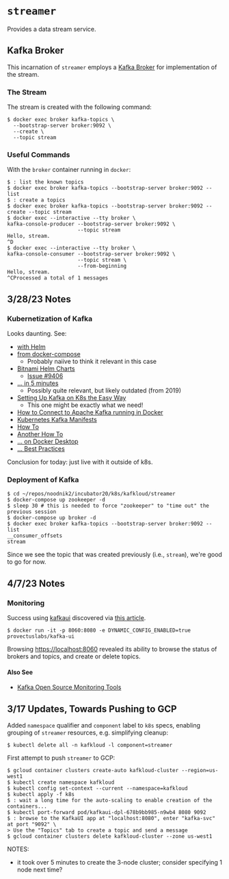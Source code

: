 # `streamer`

Provides a data stream service.

## Kafka Broker

This incarnation of `streamer` employs a [Kafka Broker](https://developer.confluent.io/quickstart/kafka-docker/)
for implementation of the stream.

### The Stream

The stream is created with the following command:

```shell
$ docker exec broker kafka-topics \
  --bootstrap-server broker:9092 \
  --create \
  --topic stream
```

### Useful Commands

With the `broker` container running in `docker`:

```shell
$ : list the known topics
$ docker exec broker kafka-topics --bootstrap-server broker:9092 --list
$ : create a topics
$ docker exec broker kafka-topics --bootstrap-server broker:9092 --create --topic stream
$ docker exec --interactive --tty broker \
kafka-console-producer --bootstrap-server broker:9092 \
                       --topic stream
Hello, stream.
^D
$ docker exec --interactive --tty broker \
kafka-console-consumer --bootstrap-server broker:9092 \
                       --topic stream \
                       --from-beginning
Hello, stream.
^CProcessed a total of 1 messages
```

## 3/28/23 Notes

### Kubernetization of Kafka

Looks daunting.  See:
- [with Helm](https://dev.to/thegroo/running-kafka-on-kubernetes-for-local-development-with-helm-2ne8)
- [from docker-compose](https://kubernetes.io/docs/tasks/configure-pod-container/translate-compose-kubernetes/)
  - Probably naiive to think it relevant in this case
- [Bitnami Helm Charts](https://github.com/bitnami/charts/tree/main/bitnami/kafka)
  - [Issue #9406](https://github.com/bitnami/charts/issues/9406)
- [... in 5 minutes](https://tsuyoshiushio.medium.com/local-kafka-cluster-on-kubernetes-on-your-pc-in-5-minutes-651a2ff4dcde)
  - Possibly quite relevant, but likely outdated (from 2019)
- [Setting Up Kafka on K8s the Easy Way](https://blog.datumo.io/setting-up-kafka-on-kubernetes-an-easy-way-26ae150b9ca8)
  - This one might be exactly what we need!
- [How to Connect to Apache Kafka running in Docker](https://www.youtube.com/watch?v=L--VuzFiYrM)
- [Kubernetes Kafka Manifests](https://kow3ns.github.io/kubernetes-kafka/manifests/)
- [How To](https://levelup.gitconnected.com/how-to-deploy-apache-kafka-with-kubernetes-9bd5caf7694f)
- [Another How To](https://dzone.com/articles/how-to-deploy-apache-kafka-with-kubernetes)
- [... on Docker Desktop](https://collabnix.com/deploy-apache-kafka-on-kubernetes-kafka-tutorials/)
- [... Best Practices](https://www.weave.works/blog/kafka-on-kubernetes-and-deploying-best-practice)

Conclusion for today: just live with it outside of k8s.

### Deployment of Kafka

```shell
$ cd ~/repos/noodnik2/incubator20/k8s/kafkloud/streamer
$ docker-compose up zookeeper -d
$ sleep 30 # this is needed to force "zookeeper" to "time out" the previous session
$ docker-compose up broker -d
$ docker exec broker kafka-topics --bootstrap-server broker:9092 --list
__consumer_offsets
stream
```

Since we see the topic that was created previously (i.e., `stream`), we're
good to go for now.

## 4/7/23 Notes

### Monitoring

Success using [kafkaui](https://github.com/provectus/kafka-ui) discovered via
[this article](https://needablackcoffee.medium.com/my-top-5-tools-to-manage-develop-with-apache-kafka-2e6790a88ef2).

```shell
$ docker run -it -p 8060:8080 -e DYNAMIC_CONFIG_ENABLED=true provectuslabs/kafka-ui
```

Browsing [https://localhost:8060](https://localhost:8060) revealed
its ability to browse the status of brokers and topics, and create
or delete topics.

#### Also See
- [Kafka Open Source Monitoring Tools](https://sematext.com/blog/kafka-open-source-monitoring-tools/)

## 3/17 Updates, Towards Pushing to GCP
Added `namespace` qualifier and `component` label to `k8s` specs, enabling grouping of `streamer`
resources, e.g. simplifying cleanup:

```shell
$ kubectl delete all -n kafkloud -l component=streamer
```

First attempt to push `streamer` to GCP:

```shell
$ gcloud container clusters create-auto kafkloud-cluster --region=us-west1
$ kubectl create namespace kafkloud
$ kubectl config set-context --current --namespace=kafkloud
$ kubectl apply -f k8s
$ : wait a long time for the auto-scaling to enable creation of the containers...
$ kubectl port-forward pod/kafkaui-dpl-678b9bb985-n9wb4 8080 9092
$ : browse to the KafkaUI app at "localhost:8080", enter "kafka-svc" at port "9092" \
> Use the "Topics" tab to create a topic and send a message
$ gcloud container clusters delete kafkloud-cluster --zone us-west1
```

NOTES:
- it took over 5 minutes to create the 3-node cluster; consider specifying 1 node next time? 


